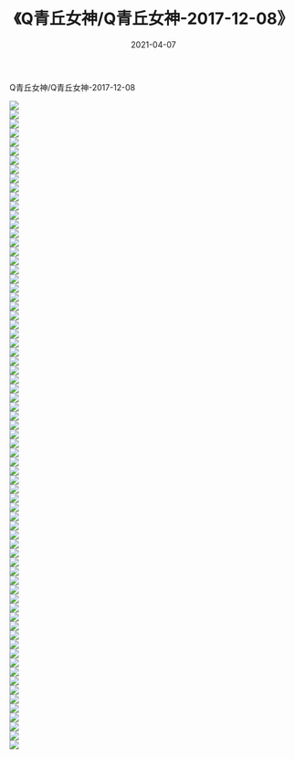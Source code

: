 ﻿---
layout: post
title:  《Q青丘女神/Q青丘女神-2017-12-08》
date:   2021-04-07
img: http://pic.660000.xyz/1:/网络美图/2021/Q青丘女神/Q青丘女神-2017-12-08/000.jpg
categories: [美女, 清纯, 唯美]
---

Q青丘女神/Q青丘女神-2017-12-08

 ![](http://pic.660000.xyz/1:/网络美图/2021/Q青丘女神/Q青丘女神-2017-12-08/001.jpg) <br>![](http://pic.660000.xyz/1:/网络美图/2021/Q青丘女神/Q青丘女神-2017-12-08/002.jpg) <br>![](http://pic.660000.xyz/1:/网络美图/2021/Q青丘女神/Q青丘女神-2017-12-08/003.jpg) <br>![](http://pic.660000.xyz/1:/网络美图/2021/Q青丘女神/Q青丘女神-2017-12-08/004.jpg) <br>![](http://pic.660000.xyz/1:/网络美图/2021/Q青丘女神/Q青丘女神-2017-12-08/005.jpg) <br>![](http://pic.660000.xyz/1:/网络美图/2021/Q青丘女神/Q青丘女神-2017-12-08/006.jpg) <br>![](http://pic.660000.xyz/1:/网络美图/2021/Q青丘女神/Q青丘女神-2017-12-08/007.jpg) <br>![](http://pic.660000.xyz/1:/网络美图/2021/Q青丘女神/Q青丘女神-2017-12-08/008.jpg) <br>![](http://pic.660000.xyz/1:/网络美图/2021/Q青丘女神/Q青丘女神-2017-12-08/009.jpg) <br>![](http://pic.660000.xyz/1:/网络美图/2021/Q青丘女神/Q青丘女神-2017-12-08/010.jpg) <br>![](http://pic.660000.xyz/1:/网络美图/2021/Q青丘女神/Q青丘女神-2017-12-08/011.jpg) <br>![](http://pic.660000.xyz/1:/网络美图/2021/Q青丘女神/Q青丘女神-2017-12-08/012.jpg) <br>![](http://pic.660000.xyz/1:/网络美图/2021/Q青丘女神/Q青丘女神-2017-12-08/013.jpg) <br>![](http://pic.660000.xyz/1:/网络美图/2021/Q青丘女神/Q青丘女神-2017-12-08/014.jpg) <br>![](http://pic.660000.xyz/1:/网络美图/2021/Q青丘女神/Q青丘女神-2017-12-08/015.jpg) <br>![](http://pic.660000.xyz/1:/网络美图/2021/Q青丘女神/Q青丘女神-2017-12-08/016.jpg) <br>![](http://pic.660000.xyz/1:/网络美图/2021/Q青丘女神/Q青丘女神-2017-12-08/017.jpg) <br>![](http://pic.660000.xyz/1:/网络美图/2021/Q青丘女神/Q青丘女神-2017-12-08/018.jpg) <br>![](http://pic.660000.xyz/1:/网络美图/2021/Q青丘女神/Q青丘女神-2017-12-08/019.jpg) <br>![](http://pic.660000.xyz/1:/网络美图/2021/Q青丘女神/Q青丘女神-2017-12-08/020.jpg) <br>![](http://pic.660000.xyz/1:/网络美图/2021/Q青丘女神/Q青丘女神-2017-12-08/021.jpg) <br>![](http://pic.660000.xyz/1:/网络美图/2021/Q青丘女神/Q青丘女神-2017-12-08/022.jpg) <br>![](http://pic.660000.xyz/1:/网络美图/2021/Q青丘女神/Q青丘女神-2017-12-08/023.jpg) <br>![](http://pic.660000.xyz/1:/网络美图/2021/Q青丘女神/Q青丘女神-2017-12-08/024.jpg) <br>![](http://pic.660000.xyz/1:/网络美图/2021/Q青丘女神/Q青丘女神-2017-12-08/025.jpg) <br>![](http://pic.660000.xyz/1:/网络美图/2021/Q青丘女神/Q青丘女神-2017-12-08/026.jpg) <br>![](http://pic.660000.xyz/1:/网络美图/2021/Q青丘女神/Q青丘女神-2017-12-08/027.jpg) <br>![](http://pic.660000.xyz/1:/网络美图/2021/Q青丘女神/Q青丘女神-2017-12-08/028.jpg) <br>![](http://pic.660000.xyz/1:/网络美图/2021/Q青丘女神/Q青丘女神-2017-12-08/029.jpg) <br>![](http://pic.660000.xyz/1:/网络美图/2021/Q青丘女神/Q青丘女神-2017-12-08/030.jpg) <br>![](http://pic.660000.xyz/1:/网络美图/2021/Q青丘女神/Q青丘女神-2017-12-08/031.jpg) <br>![](http://pic.660000.xyz/1:/网络美图/2021/Q青丘女神/Q青丘女神-2017-12-08/032.jpg) <br>![](http://pic.660000.xyz/1:/网络美图/2021/Q青丘女神/Q青丘女神-2017-12-08/033.jpg) <br>![](http://pic.660000.xyz/1:/网络美图/2021/Q青丘女神/Q青丘女神-2017-12-08/034.jpg) <br>![](http://pic.660000.xyz/1:/网络美图/2021/Q青丘女神/Q青丘女神-2017-12-08/035.jpg) <br>![](http://pic.660000.xyz/1:/网络美图/2021/Q青丘女神/Q青丘女神-2017-12-08/036.jpg) <br>![](http://pic.660000.xyz/1:/网络美图/2021/Q青丘女神/Q青丘女神-2017-12-08/037.jpg) <br>![](http://pic.660000.xyz/1:/网络美图/2021/Q青丘女神/Q青丘女神-2017-12-08/038.jpg) <br>![](http://pic.660000.xyz/1:/网络美图/2021/Q青丘女神/Q青丘女神-2017-12-08/039.jpg) <br>![](http://pic.660000.xyz/1:/网络美图/2021/Q青丘女神/Q青丘女神-2017-12-08/040.jpg) <br>![](http://pic.660000.xyz/1:/网络美图/2021/Q青丘女神/Q青丘女神-2017-12-08/041.jpg) <br>![](http://pic.660000.xyz/1:/网络美图/2021/Q青丘女神/Q青丘女神-2017-12-08/042.jpg) <br>![](http://pic.660000.xyz/1:/网络美图/2021/Q青丘女神/Q青丘女神-2017-12-08/043.jpg) <br>![](http://pic.660000.xyz/1:/网络美图/2021/Q青丘女神/Q青丘女神-2017-12-08/044.jpg) <br>![](http://pic.660000.xyz/1:/网络美图/2021/Q青丘女神/Q青丘女神-2017-12-08/045.jpg) <br>![](http://pic.660000.xyz/1:/网络美图/2021/Q青丘女神/Q青丘女神-2017-12-08/046.jpg) <br>![](http://pic.660000.xyz/1:/网络美图/2021/Q青丘女神/Q青丘女神-2017-12-08/047.jpg) <br>![](http://pic.660000.xyz/1:/网络美图/2021/Q青丘女神/Q青丘女神-2017-12-08/048.jpg) <br>![](http://pic.660000.xyz/1:/网络美图/2021/Q青丘女神/Q青丘女神-2017-12-08/049.jpg) <br>![](http://pic.660000.xyz/1:/网络美图/2021/Q青丘女神/Q青丘女神-2017-12-08/050.jpg) <br>![](http://pic.660000.xyz/1:/网络美图/2021/Q青丘女神/Q青丘女神-2017-12-08/051.jpg) <br>![](http://pic.660000.xyz/1:/网络美图/2021/Q青丘女神/Q青丘女神-2017-12-08/052.jpg) <br>![](http://pic.660000.xyz/1:/网络美图/2021/Q青丘女神/Q青丘女神-2017-12-08/053.jpg) <br>![](http://pic.660000.xyz/1:/网络美图/2021/Q青丘女神/Q青丘女神-2017-12-08/054.jpg) <br>![](http://pic.660000.xyz/1:/网络美图/2021/Q青丘女神/Q青丘女神-2017-12-08/055.jpg) <br>![](http://pic.660000.xyz/1:/网络美图/2021/Q青丘女神/Q青丘女神-2017-12-08/056.jpg) <br>![](http://pic.660000.xyz/1:/网络美图/2021/Q青丘女神/Q青丘女神-2017-12-08/057.jpg) <br>![](http://pic.660000.xyz/1:/网络美图/2021/Q青丘女神/Q青丘女神-2017-12-08/058.jpg) <br>![](http://pic.660000.xyz/1:/网络美图/2021/Q青丘女神/Q青丘女神-2017-12-08/059.jpg) <br>![](http://pic.660000.xyz/1:/网络美图/2021/Q青丘女神/Q青丘女神-2017-12-08/060.jpg) <br>![](http://pic.660000.xyz/1:/网络美图/2021/Q青丘女神/Q青丘女神-2017-12-08/061.jpg) <br>![](http://pic.660000.xyz/1:/网络美图/2021/Q青丘女神/Q青丘女神-2017-12-08/062.jpg) <br>![](http://pic.660000.xyz/1:/网络美图/2021/Q青丘女神/Q青丘女神-2017-12-08/063.jpg) <br>![](http://pic.660000.xyz/1:/网络美图/2021/Q青丘女神/Q青丘女神-2017-12-08/064.jpg) <br>![](http://pic.660000.xyz/1:/网络美图/2021/Q青丘女神/Q青丘女神-2017-12-08/065.jpg) <br>![](http://pic.660000.xyz/1:/网络美图/2021/Q青丘女神/Q青丘女神-2017-12-08/066.jpg) <br>![](http://pic.660000.xyz/1:/网络美图/2021/Q青丘女神/Q青丘女神-2017-12-08/067.jpg) <br>![](http://pic.660000.xyz/1:/网络美图/2021/Q青丘女神/Q青丘女神-2017-12-08/068.jpg) <br>![](http://pic.660000.xyz/1:/网络美图/2021/Q青丘女神/Q青丘女神-2017-12-08/069.jpg) <br>![](http://pic.660000.xyz/1:/网络美图/2021/Q青丘女神/Q青丘女神-2017-12-08/070.jpg) <br>![](http://pic.660000.xyz/1:/网络美图/2021/Q青丘女神/Q青丘女神-2017-12-08/071.jpg) <br>
